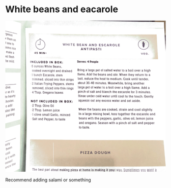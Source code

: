 # White beans and eacarole

![Evernote_Snapshot_20181025_130049.png](image/Evernote_Snapshot_20181025_130049.png)

Recommend adding salami or something 
